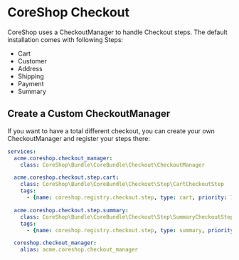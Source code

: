 # CoreShop Checkout

CoreShop uses a CheckoutManager to handle Checkout steps. The default installation comes with following Steps:

 - Cart
 - Customer
 - Address
 - Shipping
 - Payment
 - Summary

## Create a Custom CheckoutManager

If you want to have a total different checkout, you can create your own CheckoutManager and register your steps there:

```yaml
services:
  acme.coreshop.checkout_manager:
    class: CoreShop\Bundle\CoreBundle\Checkout\CheckoutManager

  acme.coreshop.checkout.step.cart:
    class: CoreShop\Bundle\CoreBundle\Checkout\Step\CartCheckoutStep
    tags:
      - {name: coreshop.registry.checkout.step, type: cart, priority: 10, manager: acme.coreshop.checkout_manager }

  acme.coreshop.checkout.step.summary:
    class: CoreShop\Bundle\CoreBundle\Checkout\Step\SummaryCheckoutStep
    tags:
      - {name: coreshop.registry.checkout.step, type: summary, priority: 20, manager: acme.coreshop.checkout_manager }

  coreshop.checkout_manager:
    alias: acme.coreshop.checkout_manager
```